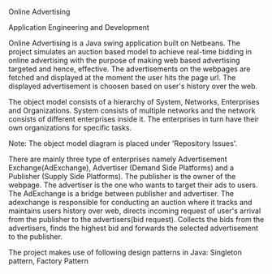 Online Advertising

Application Engineering and Development

Online Advertising is a Java swing application built on Netbeans. The project simulates an auction based model to achieve real-time bidding 
in online advertising with the purpose of making web based advertising targeted and hence, effective. The advertisements on the webpages 
are fetched and displayed at the moment the user hits the page url. The displayed advertisement is choosen based on user's history over 
the web.

The object model consists of a hierarchy of System, Networks, Enterprises and Organizations. System consists of multiple networks and
the network consists of different enterprises inside it. The enterprises in turn have their own organizations for specific tasks.

Note: The object model diagram is placed under 'Repository Issues'.

There are mainly three type of enterprises namely Advertisement Exchange(AdExchange), Advertiser (Demand Side Platforms) and a Publisher (Supply Side Platforms). 
The publisher is the owner of the webpage. The advertiser is the one who wants to target their ads to users.
The AdExchange is a bridge between publisher and advertiser. The adexchange is responsible for conducting an auction where it tracks and maintains users 
history over web, directs incoming request of user's arrival from the publisher to the advertisers(bid request). 
Collects the bids from the advertisers, finds the highest bid and forwards the selected advertisement to the publisher.

The project makes use of following design patterns in Java: Singleton pattern, Factory Pattern
